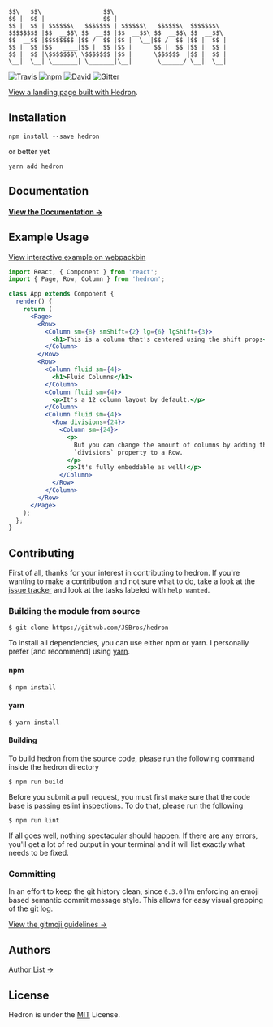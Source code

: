 ```
$$\   $$\                 $$\                               
$$ |  $$ |                $$ |                              
$$ |  $$ | $$$$$$\   $$$$$$$ | $$$$$$\   $$$$$$\  $$$$$$$\  
$$$$$$$$ |$$  __$$\ $$  __$$ |$$  __$$\ $$  __$$\ $$  __$$\ 
$$  __$$ |$$$$$$$$ |$$ /  $$ |$$ |  \__|$$ /  $$ |$$ |  $$ |
$$ |  $$ |$$   ____|$$ |  $$ |$$ |      $$ |  $$ |$$ |  $$ |
$$ |  $$ |\$$$$$$$\ \$$$$$$$ |$$ |      \$$$$$$  |$$ |  $$ |
\__|  \__| \_______| \_______|\__|       \______/ \__|  \__|                                                                                                                                
```
[![Travis](https://img.shields.io/travis/JSBros/hedron.svg?style=flat-square)](https://travis-ci.org/JSBros/hedron) [![npm](https://img.shields.io/npm/dt/hedron.svg?style=flat-square)](https://www.npmjs.com/package/hedron) [![David](https://img.shields.io/david/jsbros/hedron.svg?style=flat-square)](https://github.com/JSBros/hedron/issues) [![Gitter](https://img.shields.io/gitter/room/JSBros/hedron.svg?style=flat-square)](https://gitter.im/JSBros/hedron?utm_source=badge&utm_medium=badge&utm_campaign=pr-badge&utm_content=badge)

[View a landing page built with Hedron](https://jsbros.github.io/uigradients/).


## Installation

    npm install --save hedron
or better yet

    yarn add hedron

## Documentation

#### [View the Documentation →](https://github.com/JSBros/hedron/wiki/Grid-System)

## Example Usage

[View interactive example on webpackbin](http://www.webpackbin.com/V1zqQ_gZf)

``` jsx
import React, { Component } from 'react';
import { Page, Row, Column } from 'hedron';

class App extends Component {
  render() {
    return (
      <Page>
        <Row>
          <Column sm={8} smShift={2} lg={6} lgShift={3}>
            <h1>This is a column that's centered using the shift props</h1>
          </Column>
        </Row>
        <Row>
          <Column fluid sm={4}>
            <h1>Fluid Columns</h1>
          </Column>
          <Column fluid sm={4}>
            <p>It's a 12 column layout by default.</p>
          </Column>
          <Column fluid sm={4}>
            <Row divisions={24}>
              <Column sm={24}>
                <p>
                  But you can change the amount of columns by adding the
                  `divisions` property to a Row.
                </p>
                <p>It's fully embeddable as well!</p>
              </Column>
            </Row>
          </Column>
        </Row>
      </Page>
    );
  };
}
```

## Contributing

First of all, thanks for your interest in contributing to hedron. If you're wanting to make a contribution and not sure what to do, take a look at the [issue tracker](https://github.com/JSBros/hedron/issues) and look at the tasks labeled with `help wanted`.

### Building the module from source

    $ git clone https://github.com/JSBros/hedron

To install all dependencies, you can use either npm or yarn. I personally prefer [and recommend] using [yarn](https://yarnpkg.com/en/docs/install).

#### npm

    $ npm install

#### yarn

    $ yarn install

#### Building

To build hedron from the source code, please run the following command inside the hedron directory

    $ npm run build

Before you submit a pull request, you must first make sure that the code base is passing eslint inspections. To do that, please run the following

    $ npm run lint

If all goes well, nothing spectacular should happen. If there are any errors, you'll get a lot of red output in your terminal and it will list exactly what needs to be fixed.

### Committing

In an effort to keep the git history clean, since `0.3.0` I'm enforcing an emoji based semantic commit message style. This allows for easy visual grepping of the git log.

[View the gitmoji guidelines →](https://gitmoji.carloscuesta.me)


## Authors

[Author List →](AUTHORS)

## License

Hedron is under the [MIT](LICENSE) License.


